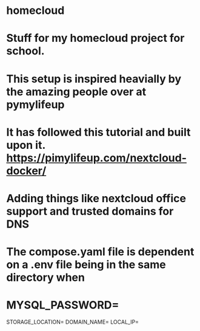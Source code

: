 # homecloud
# Stuff for my homecloud project for school.
# This setup is inspired heavially by the amazing people over at pymylifeup
# It has followed this tutorial and built upon it. https://pimylifeup.com/nextcloud-docker/
# Adding things like nextcloud office support and trusted domains for DNS

# The compose.yaml file is dependent on a .env file being in the same directory when 

# MYSQL_PASSWORD=<SQLPASS>
 STORAGE_LOCATION=<STORAGELOCATION>
 DOMAIN_NAME=<HOSTNAME>
 LOCAL_IP=<LOCALIP>

